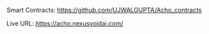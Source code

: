 Smart Contracts:
https://github.com/UJWALGUPTA/Acho_contracts 

Live URL:
https://acho.nexusvoidai.com/
